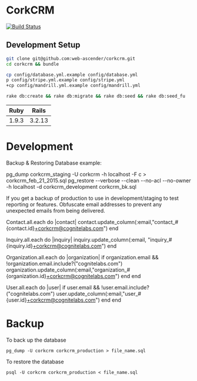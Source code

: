 CorkCRM
=======

[![Build Status](http://jenkins.webascender.com/buildStatus/icon?job=corkcrm)](http://jenkins.webascender.com/job/corkcrm/)

Development Setup
-----------------

```bash
git clone git@github.com:web-ascender/corkcrm.git
cd corkcrm && bundle

cp config/database.yml.example config/database.yml
p config/stripe.yml.example config/stripe.yml
+cp config/mandrill.yml.example config/mandrill.yml

rake db:create && rake db:migrate && rake db:seed && rake db:seed_fu
```

| Ruby      | Rails  |
| --------- | ------ |
| 1.9.3     | 3.2.13 |



Development
============

Backup & Restoring Database example:

pg_dump corkcrm_staging -U corkcrm -h localhost -F c > corkcrm_feb_21_2015.sql
pg_restore --verbose --clean --no-acl --no-owner -h localhost -d corkcrm_development corkcrm_bk.sql


If you get a backup of production to use in development/staging to test reporting or features.
Obfuscate email addresses to prevent any unexpected emails from being delivered.

Contact.all.each do |contact|
  contact.update_column(:email,"contact_#{contact.id}+corkcrm@cognitelabs.com")
end

Inquiry.all.each do |inquiry|
  inquiry.update_column(:email, "inquiry_#{inquiry.id}+corkcrm@cognitelabs.com")
end

Organization.all.each do |organization|
  if organization.email && !organization.email.include?("cognitelabs.com")
    organization.update_column(:email,"organization_#{organization.id}+corkcrm@cognitelabs.com")
  end
end

User.all.each do |user|
  if user.email && !user.email.include?("cognitelabs.com")
    user.update_column(:email,"user_#{user.id}+corkcrm@cognitelabs.com")
  end
end

Backup
======
To back up the database

```pg_dump -U corkcrm corkcrm_production > file_name.sql```

To restore the database

```psql -U corkcrm corkcrm_production < file_name.sql```

